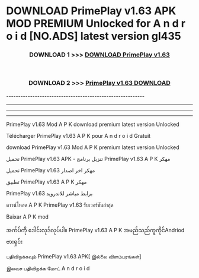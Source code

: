 # DOWNLOAD PrimePlay v1.63 APK MOD PREMIUM Unlocked for A n d r o i d [NO.ADS] latest version gl435 



<div align="center">

<h3>DOWNLOAD 1 >>> <a href="https://getmod2.web.app/?judul=PrimePlay v1.63">DOWNLOAD PrimePlay v1.63</a></h3><br>

<h3>DOWNLOAD 2 >>> <a href="https://getmod2.web.app/?judul=PrimePlay v1.63">PrimePlay v1.63 DOWNLOAD </a></h3>

</div>
----------------------------------------------------------

----------------------------------------------------------

----------------------------------------------------------

----------------------------------------------------------

PrimePlay v1.63 Mod A P K download premium latest version Unlocked

Télécharger PrimePlay v1.63 A P K pour A n d r o i d Gratuit

download PrimePlay v1.63 Mod A P K premium latest version Unlocked

تحميل PrimePlay v1.63 APK - تنزيل برنامج PrimePlay v1.63 A P K مهكر

تحميل PrimePlay v1.63 مهكر اخر اصدار

تطبيق PrimePlay v1.63 A P K مهكر

PrimePlay v1.63 برابط مباشر للاندرويد

ดาวน์โหลด A P K PrimePlay v1.63 รับเวอร์ชันล่าสุด

Baixar A P K mod

အက်ပ်ကို ဒေါင်းလုဒ်လုပ်ပါ။ PrimePlay v1.63 A P K အမည်သည်ကူကိုင်Andriod ဗားရှင်း

பதிவிறக்கவும் PrimePlay v1.63 APK[ இல்லை விளம்பரங்கள்] 
 
இலவச பதிவிறக்க மோட் A n d r o i d



